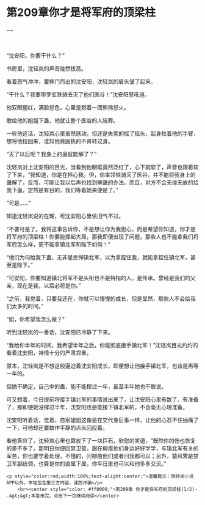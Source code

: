 # 第209章你才是将军府的顶梁柱
~~
    	    <p name="pagetop" href="javascript:void(0);" onclick="return false" style="line-height: 35px;padding: 10px;color: #333;"> </p><p>“沈安阳，你要干什么？”</p><p>书房里，沈轻岚的声音陡然拔高。</p><p>看着怒气冲冲，要摔门而出的沈安阳，沈轻岚的眉头皱了起来。</p><p>“干什么？我要带罗玄铁骑去灭了他们医谷！”沈安阳怒吼道。</p><p>他双眼猩红，满脸怒色，心里是燃着一团熊熊怒火。</p><p>敢给他的姐姐下蛊，他就让整个医谷的人陪葬。</p><p>一听他这话，沈轻岚心里虽然感动，但还是失笑的摇了摇头，起身拉着他的手臂，想将他拉回来，谁知他竟固执的不肯转过身。</p><p>“灭了以后呢？我身上的蛊就能解了？”</p><p>沈轻岚对上沈安阳的目光，当看到他眼眶竟然泛红了，心下就软了，声音也跟着软了下来，“我知道，你是在担心我。但，你率领铁骑灭了医谷，并不能将我身上的蛊解了，反而，可能让我以后再也找到解蛊的办法。而且，对方不会无缘无故的给我下蛊，定然是有目的。我们等着她来便是了。”</p><p>“可是……”</p><p>知道沈轻岚说的在理，可沈安阳心里依旧气不过。</p><p>“不要可是了。我将这事告诉你，不是想让你为我担心，而是希望你知道，你才是将军府的顶梁柱！你要能撑起大局，那我即便出现了问题，那些人也不能拿我们将军府怎么样，更不能拿镇北军和陛下如何！”</p><p>“他们为何给我下蛊，无非是忌惮镇北军，以为拿捏住我，就能拿捏住镇北军，甚至是陛下。”</p><p>“可安阳，你要知道镇北将军不是头衔也不是特指的人，是传承。曾经是我们的父亲，现在是我，以后必将是你。”</p><p>“之前，我觉着，只要我还在，你就可以慢慢的成长，但是显然，那些人不会给我们太多的时间。”</p><p>“姐，你希望我怎么做？”</p><p>听到沈轻岚的一番话，沈安阳已冷静了下来。</p><p>“我给你半年的时间，我希望半年之后，你能彻底接手镇北军！”沈轻岚目光灼灼的看着沈安阳，神情十分的严肃郑重。</p><p>原本，沈轻岚是不想这般逼迫着沈安阳成长，即便想让他接手镇北军，也该是再等一年的。</p><p>但她不确定，自己中的蛊，能不能撑过一年，甚至半年她也不敢说。</p><p>可又想着，今日提前将接手镇北军的事情说出来了，让沈安阳心里有数了、有准备了，那即便她没撑过半年，沈安阳也是能接下镇北军的，不会毫无心理准备。</p><p>沈安阳听着话，觉着，自家姐姐这像是在交代身后事一样，让他的心忍不住抽痛了一下，可他却还要故作平静的点头回应着。</p><p>看他答应了，沈轻岚心里也算放下了一块巨石，欣慰的笑道，“既然你的伤也恢复的差不多了，那明日你便回禁卫营，跟在柳痕他们身边好好学学，与镇北军有关的军务，你也要学着处理，不懂的，问柳痕他们或者问我都可以；另外，楚风霁是禁卫军副统领，也算是你的直属下属，你平日里也可以和他多多交流。”</p>
    	
   	<p style="color:red;width:100%;text-alight:center;">温馨提示：除妙阅小说APP以外，本站包含第三方内容，谨防诈骗</p>
    	<br><center style="color: #ff0000;">第209章 你才是将军府的顶梁柱(1/2)--&gt;&gt;本章未完，点击下一页继续阅读</center>
    	